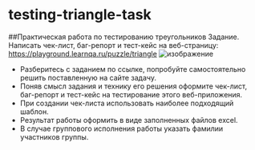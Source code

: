 # testing-triangle-task
##Практическая работа по тестированию треугольников
Задание. Написать чек-лист, баг-репорт и тест-кейс на веб-страницу: https://playground.learnqa.ru/puzzle/triangle
![изображение](https://github.com/Informatikvbg/testing-triangle-task/assets/91392276/ee12ee57-642a-413e-a686-6d4fda2faffc)

- Разберитесь с заданием по ссылке, попробуйте самостоятельно решить поставленную на сайте задачу.
- Поняв смысл задания и технику его решения оформите чек-лист, баг-репорт и тест-кейс на тестирование этого веб-приложения.
- При создании чек-листа использовать наиболее подходящий шаблон.
- Результат работы оформить в виде заполненных файлов excel.
- В случае группового исполнения работы указать фамилии участников группы.

